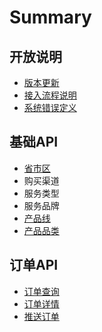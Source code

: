 # Summary

## 开放说明

* [版本更新](README.md)
* [接入流程说明](jie-ru-liu-cheng.md)
* [系统错误定义](cuo-wu-ding-yi.md)

## 基础API

* [省市区](ji-chu-api/sheng-shi-qu-xin-xi.md)
* 购买渠道
* 服务类型
* 服务品牌
* [产品线](ji-chu-api/chan-pin-xian.md)
* [产品品类](ji-chu-api/chan-pin-pin-lei.md)

## 订单API

* [订单查询](methods/ding-dan-lie-biao.md)
* [订单详情](methods/ding-dan-xiang-qing.md)
* [推送订单](methods/tui-song-ding-dan.md)

